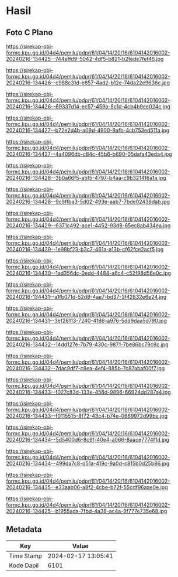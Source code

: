 # Hasil

## Foto C Plano

https://sirekap-obj-formc.kpu.go.id/04d4/pemilu/pdpr/61/04/14/20/16/6104142016002-20240216-134425--744effd9-5042-4df5-b821-b2fede7fef46.jpg

https://sirekap-obj-formc.kpu.go.id/04d4/pemilu/pdpr/61/04/14/20/16/6104142016002-20240216-134426--c988c31d-e857-4ad2-b12e-74da22e9636c.jpg

https://sirekap-obj-formc.kpu.go.id/04d4/pemilu/pdpr/61/04/14/20/16/6104142016002-20240216-134426--69337d14-ec57-459a-8c1d-4cb4b9ee024c.jpg

https://sirekap-obj-formc.kpu.go.id/04d4/pemilu/pdpr/61/04/14/20/16/6104142016002-20240216-134427--b72e2d4b-a09d-4900-9afb-4cb753ed511a.jpg

https://sirekap-obj-formc.kpu.go.id/04d4/pemilu/pdpr/61/04/14/20/16/6104142016002-20240216-134427--4a4096db-c84c-45b6-b690-05dafa43eda4.jpg

https://sirekap-obj-formc.kpu.go.id/04d4/pemilu/pdpr/61/04/14/20/16/6104142016002-20240216-134428--3b0a66f5-a5f5-4797-b4aa-c9b321416a1a.jpg

https://sirekap-obj-formc.kpu.go.id/04d4/pemilu/pdpr/61/04/14/20/16/6104142016002-20240216-134428--9c9ffba3-5d02-493e-aab7-7bde02438dab.jpg

https://sirekap-obj-formc.kpu.go.id/04d4/pemilu/pdpr/61/04/14/20/16/6104142016002-20240216-134429--6371c492-ace1-4452-93d8-65ec8ab434ea.jpg

https://sirekap-obj-formc.kpu.go.id/04d4/pemilu/pdpr/61/04/14/20/16/6104142016002-20240216-134429--1e98bf23-b3c7-461a-a13b-cf62fce2acf5.jpg

https://sirekap-obj-formc.kpu.go.id/04d4/pemilu/pdpr/61/04/14/20/16/6104142016002-20240216-134430--1ad356dc-0edd-4484-a6c4-c52f98d56e0c.jpg

https://sirekap-obj-formc.kpu.go.id/04d4/pemilu/pdpr/61/04/14/20/16/6104142016002-20240216-134431--a1fb071d-52d8-4ae7-bd37-3f42832e6e24.jpg

https://sirekap-obj-formc.kpu.go.id/04d4/pemilu/pdpr/61/04/14/20/16/6104142016002-20240216-134431--3ef26113-7240-4186-a976-5dd9daa5d790.jpg

https://sirekap-obj-formc.kpu.go.id/04d4/pemilu/pdpr/61/04/14/20/16/6104142016002-20240216-134432--14dd127e-7b79-430c-9871-7be86bc79c8c.jpg

https://sirekap-obj-formc.kpu.go.id/04d4/pemilu/pdpr/61/04/14/20/16/6104142016002-20240216-134432--7dac9df7-c8ea-4ef4-885b-7c87abaf00f7.jpg

https://sirekap-obj-formc.kpu.go.id/04d4/pemilu/pdpr/61/04/14/20/16/6104142016002-20240216-134433--f027c83d-133e-458d-9896-66924dd287a4.jpg

https://sirekap-obj-formc.kpu.go.id/04d4/pemilu/pdpr/61/04/14/20/16/6104142016002-20240216-134433--f0115515-8f72-43c4-b74e-0669972d99be.jpg

https://sirekap-obj-formc.kpu.go.id/04d4/pemilu/pdpr/61/04/14/20/16/6104142016002-20240216-134434--5d5400d6-8c9f-40e4-a066-8aace7774f1d.jpg

https://sirekap-obj-formc.kpu.go.id/04d4/pemilu/pdpr/61/04/14/20/16/6104142016002-20240216-134434--499da7c8-d51a-419c-9a0d-c815b0d25b86.jpg

https://sirekap-obj-formc.kpu.go.id/04d4/pemilu/pdpr/61/04/14/20/16/6104142016002-20240216-134435--e33aab06-a8f2-4cbe-b72f-55cdf96aae0e.jpg

https://sirekap-obj-formc.kpu.go.id/04d4/pemilu/pdpr/61/04/14/20/16/6104142016002-20240216-134425--b1955ada-7fbd-4a38-ac4a-9f777e735e68.jpg


## Metadata

| Key        | Value               |
| ---------- | ------------------- |
| Time Stamp | 2024-02-17 13:05:41 |
| Kode Dapil | 6101                |



